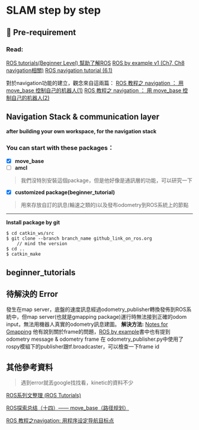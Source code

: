 # SLAM step by step



## :memo: Pre-requirement

### Read: 

[ROS tutorials(Beginner Level) 幫助了解ROS](http://wiki.ros.org/ROS/Tutorials)
[ROS by example v1 (Ch7, Ch8 navigation相關)](http://file.ncnynl.com/ros/ros_by_example_v1_indigo.pdf)
[ROS navigation tutorial (6.1)](http://wiki.ros.org/navigation)

對於navigation功能的建立，觀念來自這兩篇：
[ROS 教程之 navigation ： 用 move_base 控制自己的机器人(1)](https://blog.csdn.net/heyijia0327/article/details/41823809?fbclid=IwAR0zJhQoz3n-py2AkoesNt8NWYN2U0odei-Wds4Kt8qho56QV6ngI-ksFZs)
[ROS 教程之 navigation ： 用 move_base 控制自己的机器人(2)](https://blog.csdn.net/heyijia0327/article/details/41831529)

## Navigation Stack & communication layer
**after building your own workspace, for the navigation stack**

### You can start with these packages：

- [x] **move_base**
- [ ] **amcl**
> 我們沒特別安裝這個package，但是他好像是通訊層的功能，可以研究一下
- [x] **customized package(beginner_tutorial)**
> 用來存放自訂的訊息(輪速之類的)以及發布odometry到ROS系統上的節點


****
**Install package by git**
```
$ cd catkin_ws/src
$ git clone --branch branch_name github_link_on_ros.org
    // mind the version
$ cd ..
$ catkin_make
```

## beginner_tutorials

## 待解決的 Error

發生在map server，底盤的速度訊息經過odometry_publisher轉換發佈到ROS系統中，但map server(也就是gmapping package)運行時無法接到正確的odom input，無法用機器人真實的odometry訊息建圖。
**解決方法:** 
[Notes for Gmapping](https://hackmd.io/@shaohungchan/BkNvytnT-?type=view)
他有說到關於frame的問題，[ROS by example](http://file.ncnynl.com/ros/ros_by_example_v1_indigo.pdf)書中也有提到odometry message & odometry frame
在 odometry_publisher.py中使用了rospy模組下的publisher跟tf.broadcaster，可以檢查一下frame id

## 其他參考資料
> 遇到error就丟google找找看，kinetic的資料不少

[ROS系列文整理 (ROS Tutorials)](https://pojenlai.wordpress.com/2012/12/14/ros%E6%95%99%E5%AD%B8%E7%B3%BB%E5%88%97%E6%96%87%E6%95%B4%E7%90%86/)

[ROS探索总结（十四）—— move_base（路径规划）](https://www.guyuehome.com/270)

[ROS 教程之navigation: 用程序设定导航目标点](https://blog.csdn.net/heyijia0327/article/details/43565227)